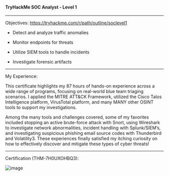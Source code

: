 #### TryHackMe SOC Analyst - Level 1
____________________________________________________________________________________


Objectives: https://tryhackme.com/r/path/outline/soclevel1

- Detect and analyze traffic anomalies


- Monitor endpoints for threats


- Utilize SIEM tools to handle incidents


- Investigate forensic artifacts
____________________________________________________________________________________

My Experience:

This certificate highlights my 87 hours of hands-on experience across a wide range of programs, focusing on real-world blue team triaging scenarios. I applied the MITRE ATT&CK Framework, utilized the Cisco Talos Intelligence platform, VirusTotal platform, and many MANY other OSINT tools to support my investigations.

Among the many tools and challenges covered, some of my favorites included stopping an active brute-force attack with Snort, using Wireshark to investigate network abnormalities, incident handling with Splunk/SIEM’s, and investigating suspicious phishing email source codes with Thunderbird and Volatility3. 
These experiences finally satisfied my itching curiosity on how to effectively discover and mitigate these types of cyber threats!
____________________________________________________________________________________

Certification (THM-7H0UXOHBQ3): 

![image](https://github.com/user-attachments/assets/e1d60537-c93e-4cdc-a67e-801438f54f63)

